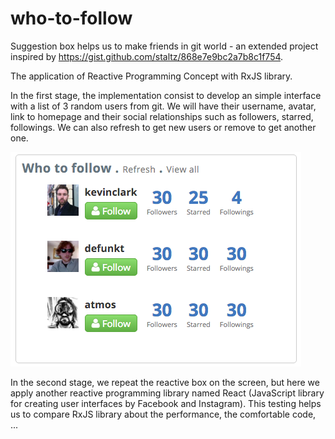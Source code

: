 # who-to-follow
Suggestion box helps us to make friends in git world - an extended project inspired by https://gist.github.com/staltz/868e7e9bc2a7b8c1f754.

The application of Reactive Programming Concept with RxJS library.

In the first stage, the implementation consist to develop an simple interface with a list of 3 random users from git. We will have their username, avatar, link to homepage and their social relationships such as followers, starred, followings. We can also refresh to get new users or remove to get another one.

![GitHub Logo](https://github.com/nqphuong/who-to-follow/blob/master/images/1st_main_screen.png)

In the second stage, we repeat the reactive box on the screen, but here we apply another reactive programming library named React (JavaScript library for creating user interfaces by Facebook and Instagram). This testing helps us to compare RxJS library about the performance, the comfortable code, ...
